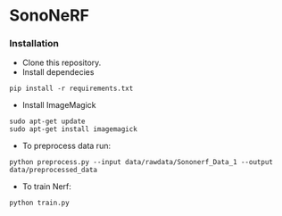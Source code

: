 # SonoNeRF

### Installation

* Clone this repository.
* Install dependecies
```
pip install -r requirements.txt
```
* Install ImageMagick
```
sudo apt-get update
sudo apt-get install imagemagick
```
* To preprocess data run:
```
python preprocess.py --input data/rawdata/Sononerf_Data_1 --output data/preprocessed_data
```
* To train Nerf:
```
python train.py
```
